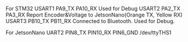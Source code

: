 For STM32
USART1  PA9_TX    PA10_RX    Used for Debug
USART2  PA2_TX    PA3_RX     Report Encoder&Voltage to JetsonNano(Orange TX, Yellow RX)
USART3  PB10_TX   PB11_RX    Connected to Bluetooth. Used for Debug.

For JetsonNano
UART2   PIN8_TX   PIN10_RX   PIN6_GND   /dev/ttyTHS1